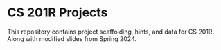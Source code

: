 # CS 201R Projects
This repository contains project scaffolding, hints, and data for CS 201R. Along with modified slides from Spring 2024.
